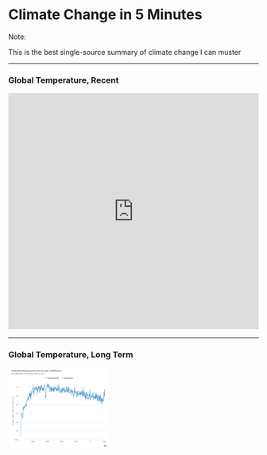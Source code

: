 # Climate Change in 5 Minutes

Note:

This is the best single-source summary of climate change I can muster

---

### Global Temperature, Recent

<iframe src="https://datahub.io/core/global-temp/view/0" width="100%" height="475px" frameborder="0"></iframe>

---

### Global Temperature, Long Term

<img src="img/ice_core_history.png" alt="" height="40%" width="40%">
